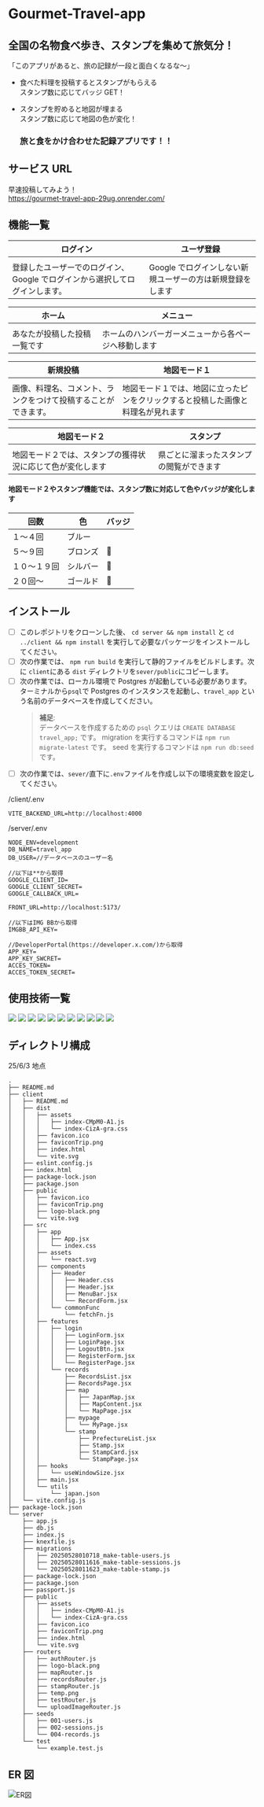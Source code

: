 # Gourmet-Travel-app 　

## 全国の名物食べ歩き、スタンプを集めて旅気分！

「このアプリがあると、旅の記録が一段と面白くなるな〜」

- 食べた料理を投稿するとスタンプがもらえる  
  スタンプ数に応じてバッジ GET！

- スタンプを貯めると地図が埋まる  
  スタンプ数に応じて地図の色が変化！

  ### 旅と食をかけ合わせた記録アプリです！！

## サービス URL

早速投稿してみよう！  
https://gourmet-travel-app-29ug.onrender.com/

## 機能一覧　　

| ログイン                                                                    | ユーザ登録                                                |
| --------------------------------------------------------------------------- | --------------------------------------------------------- |
|                                                                             |                                                           |
| 登録したユーザーでのログイン、Google でログインから選択してログインします。 | Google でログインしない新規ユーザーの方は新規登録をします |

| ホーム                       | メニュー                                             |
| ---------------------------- | ---------------------------------------------------- |
|                              |                                                      |
| あなたが投稿した投稿一覧です | ホームのハンバーガーメニューから各ページへ移動します |

| 新規投稿                                                       | 地図モード１                                                                     |
| -------------------------------------------------------------- | -------------------------------------------------------------------------------- |
|                                                                |                                                                                  |
| 画像、料理名、コメント、ランクをつけて投稿することができます。 | 地図モード１では、地図に立ったピンをクリックすると投稿した画像と料理名が見れます |

| 地図モード２                                               | スタンプ                                 |
| ---------------------------------------------------------- | ---------------------------------------- |
|                                                            |                                          |
| 地図モード２では、スタンプの獲得状況に応じて色が変化します | 県ごとに溜まったスタンプの閲覧ができます |

#### 地図モード２やスタンプ機能では、スタンプ数に対応して色やバッジが変化します

| 回数         | 色       | バッジ |
| ------------ | -------- | ------ |
| １〜４回     | ブルー   |
| ５〜９回     | ブロンズ | 🥉     |
| １０〜１９回 | シルバー | 🥈     |
| ２０回〜     | ゴールド | 🥇     |

## インストール

- [ ] このレポジトリをクローンした後、 `cd server && npm install` と `cd ../client && npm install` を実行して必要なパッケージをインストールしてください。
- [ ] 次の作業では、 `npm run build` を実行して静的ファイルをビルドします。次に `client`にある `dist` ディレクトリを`sever/public`にコピーします。
- [ ] 次の作業では、ローカル環境で Postgres が起動している必要があります。ターミナルから`psql`で Postgres のインスタンスを起動し、`travel_app` という名前のデータベースを作成してください。
  > **補足**:  
  > データベースを作成するための `psql` クエリは `CREATE DATABASE travel_app;` です。
             migration を実行するコマンドは `npm run migrate-latest` です。
             seed を実行するコマンドは `npm run db:seed` です。
- [ ] 次の作業では、`sever/`直下に`.env`ファイルを作成し以下の環境変数を設定してください。

/client/.env

```
VITE_BACKEND_URL=http://localhost:4000
```

/server/.env

```
NODE_ENV=development
DB_NAME=travel_app
DB_USER=//データベースのユーザー名

//以下は**から取得
GOOGLE_CLIENT_ID=
GOOGLE_CLIENT_SECRET=
GOOGLE_CALLBACK_URL=

FRONT_URL=http://localhost:5173/

//以下はIMG BBから取得
IMGBB_API_KEY=

//DeveloperPortal(https://developer.x.com/)から取得
APP_KEY=
APP_KEY_SWCRET=
ACCES_TOKEN=
ACCES_TOKEN_SECRET=
```

## 使用技術一覧

<img src="https://img.shields.io/badge/-React-00bfff.svg?logo=react&style=flat">
<img src="https://img.shields.io/badge/-mui-8a2be2.svg?logo=mui&style=flat">
<img src="https://img.shields.io/badge/-Express-ffa500.svg?logo=express&style=flat">
<img src="https://img.shields.io/badge/-Knex.js-D26B38.svg?logo=Knex.js&style=flat">
<img src="https://img.shields.io/badge/-Postgre-00ffff.svg?logo=postgresql&style=flat">
<img src="https://img.shields.io/badge/-Render-000000.svg?logo=Render&style=flat">
<img src="https://img.shields.io/badge/-Axios-5A29E4.svg?logo=Axios&style=flat">
<img src="https://img.shields.io/badge/-Passport-34E27A.svg?logo=Passport&style=flat">
<img src="https://img.shields.io/badge/-D3-F9A03C.svg?logo=D3&style=flat">
<img src="https://img.shields.io/badge/-Leaflet-199900.svg?logo=Leaflet&style=flat">
<img src="https://img.shields.io/badge/-Vite-646CFF.svg?logo=Vite&style=flat">

## ディレクトリ構成

25/6/3 地点

```
.
├── README.md
├── client
│   ├── README.md
│   ├── dist
│   │   ├── assets
│   │   │   ├── index-CMpM0-A1.js
│   │   │   └── index-CizA-gra.css
│   │   ├── favicon.ico
│   │   ├── faviconTrip.png
│   │   ├── index.html
│   │   └── vite.svg
│   ├── eslint.config.js
│   ├── index.html
│   ├── package-lock.json
│   ├── package.json
│   ├── public
│   │   ├── favicon.ico
│   │   ├── faviconTrip.png
│   │   ├── logo-black.png
│   │   └── vite.svg
│   ├── src
│   │   ├── app
│   │   │   ├── App.jsx
│   │   │   └── index.css
│   │   ├── assets
│   │   │   └── react.svg
│   │   ├── components
│   │   │   ├── Header
│   │   │   │   ├── Header.css
│   │   │   │   ├── Header.jsx
│   │   │   │   ├── MenuBar.jsx
│   │   │   │   └── RecordForm.jsx
│   │   │   └── commonFunc
│   │   │       └── fetchFn.js
│   │   ├── features
│   │   │   ├── login
│   │   │   │   ├── LoginForm.jsx
│   │   │   │   ├── LoginPage.jsx
│   │   │   │   ├── LogoutBtn.jsx
│   │   │   │   ├── RegisterForm.jsx
│   │   │   │   └── RegisterPage.jsx
│   │   │   └── records
│   │   │       ├── RecordsList.jsx
│   │   │       ├── RecordsPage.jsx
│   │   │       ├── map
│   │   │       │   ├── JapanMap.jsx
│   │   │       │   ├── MapContent.jsx
│   │   │       │   └── MapPage.jsx
│   │   │       ├── mypage
│   │   │       │   └── MyPage.jsx
│   │   │       └── stamp
│   │   │           ├── PrefectureList.jsx
│   │   │           ├── Stamp.jsx
│   │   │           ├── StampCard.jsx
│   │   │           └── StampPage.jsx
│   │   ├── hooks
│   │   │   └── useWindowSize.jsx
│   │   ├── main.jsx
│   │   └── utils
│   │       └── japan.json
│   └── vite.config.js
├── package-lock.json
└── server
    ├── app.js
    ├── db.js
    ├── index.js
    ├── knexfile.js
    ├── migrations
    │   ├── 20250528010718_make-table-users.js
    │   ├── 20250528011616_make-table-sessions.js
    │   └── 20250528011623_make-table-stamp.js
    ├── package-lock.json
    ├── package.json
    ├── passport.js
    ├── public
    │   ├── assets
    │   │   ├── index-CMpM0-A1.js
    │   │   └── index-CizA-gra.css
    │   ├── favicon.ico
    │   ├── faviconTrip.png
    │   ├── index.html
    │   └── vite.svg
    ├── routers
    │   ├── authRouter.js
    │   ├── logo-black.png
    │   ├── mapRouter.js
    │   ├── recordsRouter.js
    │   ├── stampRouter.js
    │   ├── temp.png
    │   ├── testRouter.js
    │   └── uploadImageRouter.js
    ├── seeds
    │   ├── 001-users.js
    │   ├── 002-sessions.js
    │   └── 004-records.js
    └── test
        └── example.test.js
```

## ER 図

![ER図](https://i.ibb.co/HL3z0Z64/f0ba9aa6c67d.jpg)
